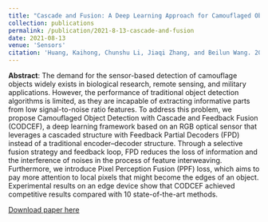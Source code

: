 ```yaml
---
title: "Cascade and Fusion: A Deep Learning Approach for Camouflaged Object Sensing"
collection: publications
permalink: /publication/2021-8-13-cascade-and-fusion
date: 2021-08-13
venue: 'Sensors'
citation: 'Huang, Kaihong, Chunshu Li, Jiaqi Zhang, and Beilun Wang. 2021. "Cascade and Fusion: A Deep Learning Approach for Camouflaged Object Sensing". Sensors 21, no. 16: 5455. https://doi.org/10.3390/s21165455.'
---
```

**Abstract**: The demand for the sensor-based detection of camouflage objects widely exists in biological research, remote sensing, and military applications. However, the performance of traditional object detection algorithms is limited, as they are incapable of extracting informative parts from low signal-to-noise ratio features. To address this problem, we propose Camouflaged Object Detection with Cascade and Feedback Fusion (CODCEF), a deep learning framework based on an RGB optical sensor that leverages a cascaded structure with Feedback Partial Decoders (FPD) instead of a traditional encoder–decoder structure. Through a selective fusion strategy and feedback loop, FPD reduces the loss of information and the interference of noises in the process of feature interweaving. Furthermore, we introduce Pixel Perception Fusion (PPF) loss, which aims to pay more attention to local pixels that might become the edges of an object. Experimental results on an edge device show that CODCEF achieved competitive results compared with 10 state-of-the-art methods.

[Download paper here](http://voyageofsean.github.io/files/cascade-and-fusion.pdf)
